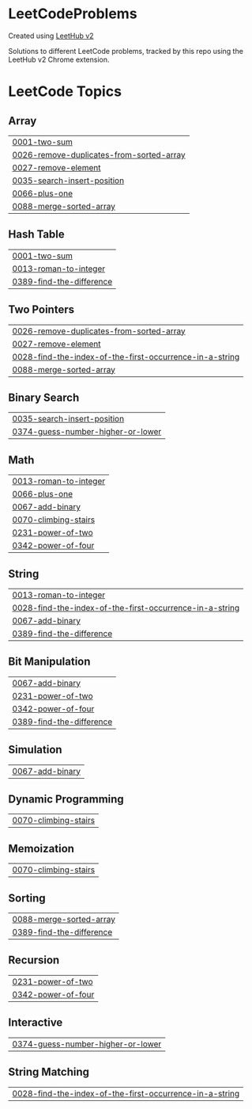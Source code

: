 # LeetCodeProblems
Created using [LeetHub v2](https://github.com/arunbhardwaj/LeetHub-2.0)

Solutions to different LeetCode problems, tracked by this repo using the LeetHub v2 Chrome extension.

<!---LeetCode Topics Start-->
# LeetCode Topics
## Array
|  |
| ------- |
| [0001-two-sum](https://github.com/danielmekuriaw/LeetCodeProblems/tree/master/0001-two-sum) |
| [0026-remove-duplicates-from-sorted-array](https://github.com/danielmekuriaw/LeetCodeProblems/tree/master/0026-remove-duplicates-from-sorted-array) |
| [0027-remove-element](https://github.com/danielmekuriaw/LeetCodeProblems/tree/master/0027-remove-element) |
| [0035-search-insert-position](https://github.com/danielmekuriaw/LeetCodeProblems/tree/master/0035-search-insert-position) |
| [0066-plus-one](https://github.com/danielmekuriaw/LeetCodeProblems/tree/master/0066-plus-one) |
| [0088-merge-sorted-array](https://github.com/danielmekuriaw/LeetCodeProblems/tree/master/0088-merge-sorted-array) |
## Hash Table
|  |
| ------- |
| [0001-two-sum](https://github.com/danielmekuriaw/LeetCodeProblems/tree/master/0001-two-sum) |
| [0013-roman-to-integer](https://github.com/danielmekuriaw/LeetCodeProblems/tree/master/0013-roman-to-integer) |
| [0389-find-the-difference](https://github.com/danielmekuriaw/LeetCodeProblems/tree/master/0389-find-the-difference) |
## Two Pointers
|  |
| ------- |
| [0026-remove-duplicates-from-sorted-array](https://github.com/danielmekuriaw/LeetCodeProblems/tree/master/0026-remove-duplicates-from-sorted-array) |
| [0027-remove-element](https://github.com/danielmekuriaw/LeetCodeProblems/tree/master/0027-remove-element) |
| [0028-find-the-index-of-the-first-occurrence-in-a-string](https://github.com/danielmekuriaw/LeetCodeProblems/tree/master/0028-find-the-index-of-the-first-occurrence-in-a-string) |
| [0088-merge-sorted-array](https://github.com/danielmekuriaw/LeetCodeProblems/tree/master/0088-merge-sorted-array) |
## Binary Search
|  |
| ------- |
| [0035-search-insert-position](https://github.com/danielmekuriaw/LeetCodeProblems/tree/master/0035-search-insert-position) |
| [0374-guess-number-higher-or-lower](https://github.com/danielmekuriaw/LeetCodeProblems/tree/master/0374-guess-number-higher-or-lower) |
## Math
|  |
| ------- |
| [0013-roman-to-integer](https://github.com/danielmekuriaw/LeetCodeProblems/tree/master/0013-roman-to-integer) |
| [0066-plus-one](https://github.com/danielmekuriaw/LeetCodeProblems/tree/master/0066-plus-one) |
| [0067-add-binary](https://github.com/danielmekuriaw/LeetCodeProblems/tree/master/0067-add-binary) |
| [0070-climbing-stairs](https://github.com/danielmekuriaw/LeetCodeProblems/tree/master/0070-climbing-stairs) |
| [0231-power-of-two](https://github.com/danielmekuriaw/LeetCodeProblems/tree/master/0231-power-of-two) |
| [0342-power-of-four](https://github.com/danielmekuriaw/LeetCodeProblems/tree/master/0342-power-of-four) |
## String
|  |
| ------- |
| [0013-roman-to-integer](https://github.com/danielmekuriaw/LeetCodeProblems/tree/master/0013-roman-to-integer) |
| [0028-find-the-index-of-the-first-occurrence-in-a-string](https://github.com/danielmekuriaw/LeetCodeProblems/tree/master/0028-find-the-index-of-the-first-occurrence-in-a-string) |
| [0067-add-binary](https://github.com/danielmekuriaw/LeetCodeProblems/tree/master/0067-add-binary) |
| [0389-find-the-difference](https://github.com/danielmekuriaw/LeetCodeProblems/tree/master/0389-find-the-difference) |
## Bit Manipulation
|  |
| ------- |
| [0067-add-binary](https://github.com/danielmekuriaw/LeetCodeProblems/tree/master/0067-add-binary) |
| [0231-power-of-two](https://github.com/danielmekuriaw/LeetCodeProblems/tree/master/0231-power-of-two) |
| [0342-power-of-four](https://github.com/danielmekuriaw/LeetCodeProblems/tree/master/0342-power-of-four) |
| [0389-find-the-difference](https://github.com/danielmekuriaw/LeetCodeProblems/tree/master/0389-find-the-difference) |
## Simulation
|  |
| ------- |
| [0067-add-binary](https://github.com/danielmekuriaw/LeetCodeProblems/tree/master/0067-add-binary) |
## Dynamic Programming
|  |
| ------- |
| [0070-climbing-stairs](https://github.com/danielmekuriaw/LeetCodeProblems/tree/master/0070-climbing-stairs) |
## Memoization
|  |
| ------- |
| [0070-climbing-stairs](https://github.com/danielmekuriaw/LeetCodeProblems/tree/master/0070-climbing-stairs) |
## Sorting
|  |
| ------- |
| [0088-merge-sorted-array](https://github.com/danielmekuriaw/LeetCodeProblems/tree/master/0088-merge-sorted-array) |
| [0389-find-the-difference](https://github.com/danielmekuriaw/LeetCodeProblems/tree/master/0389-find-the-difference) |
## Recursion
|  |
| ------- |
| [0231-power-of-two](https://github.com/danielmekuriaw/LeetCodeProblems/tree/master/0231-power-of-two) |
| [0342-power-of-four](https://github.com/danielmekuriaw/LeetCodeProblems/tree/master/0342-power-of-four) |
## Interactive
|  |
| ------- |
| [0374-guess-number-higher-or-lower](https://github.com/danielmekuriaw/LeetCodeProblems/tree/master/0374-guess-number-higher-or-lower) |
## String Matching
|  |
| ------- |
| [0028-find-the-index-of-the-first-occurrence-in-a-string](https://github.com/danielmekuriaw/LeetCodeProblems/tree/master/0028-find-the-index-of-the-first-occurrence-in-a-string) |
<!---LeetCode Topics End-->